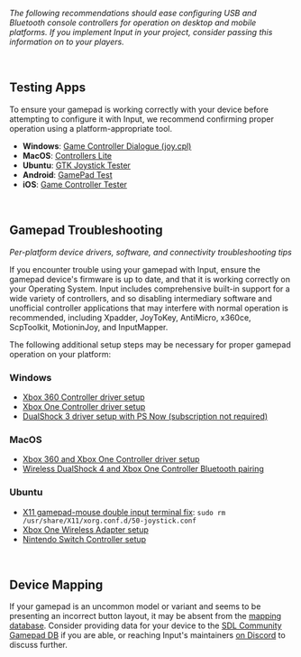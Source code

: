 _The following recommendations should ease configuring USB and Bluetooth console controllers for operation on desktop and mobile platforms. If you implement Input in your project, consider passing this information on to your players._

&nbsp;

## Testing Apps

To ensure your gamepad is working correctly with your device before attempting to configure it with Input, we recommend confirming proper operation using a platform-appropriate tool.

- **Windows**: [Game Controller Dialogue (joy.cpl)](https://support.microsoft.com/en-ca/help/831361/how-to-troubleshoot-game-controllers-in-microsoft-games#section-2)
- **MacOS**: [Controllers Lite](https://itunes.apple.com/us/app/controllers-lite/id673660806)
- **Ubuntu**: [GTK Joystick Tester](https://jstest-gtk.gitlab.io)
- **Android**: [GamePad Test](https://play.google.com/store/apps/details?id=com.zhangyangjing.gamepadtest)
- **iOS**: [Game Controller Tester](https://itunes.apple.com/us/app/game-controller-tester/id859236726)

&nbsp;

## Gamepad Troubleshooting
_Per-platform device drivers, software, and connectivity troubleshooting tips_

If you encounter trouble using your gamepad with Input, ensure the gamepad device's firmware is up to date, and that it is working correctly on your Operating System. Input includes comprehensive built-in support for a wide variety of controllers, and so disabling intermediary software and unofficial controller applications that may interfere with normal operation is recommended, including Xpadder, JoyToKey, AntiMicro, x360ce, ScpToolkit, MotioninJoy, and InputMapper. 

The following additional setup steps may be necessary for proper gamepad operation on your platform:

### Windows
- [Xbox 360 Controller driver setup](https://support.xbox.com/help/xbox-360/xbox-on-windows/accessories/xbox-controller-for-windows-setup)
- [Xbox One Controller driver setup](https://support.xbox.com/help/hardware-network/controller/connect-xbox-wireless-controller-to-pc)
- [DualShock 3 driver setup with PS Now (subscription not required)](https://www.playstation.com/en-us/explore/playstation-now/ps-now-on-pc/)

### MacOS
- [Xbox 360 and Xbox One Controller driver setup](https://github.com/360Controller/360Controller/releases)
- [Wireless DualShock 4 and Xbox One Controller Bluetooth pairing](https://support.apple.com/en-us/HT210414#mac)

### Ubuntu
- [X11 gamepad-mouse double input terminal fix](https://ubuntuforums.org/showthread.php?t=1489328): `sudo rm /usr/share/X11/xorg.conf.d/50-joystick.conf`
- [Xbox One Wireless Adapter setup](https://github.com/medusalix/xow)
- [Nintendo Switch Controller setup](https://github.com/nicman23/dkms-hid-nintendo)

&nbsp;

## Device Mapping

If your gamepad is an uncommon model or variant and seems to be presenting an incorrect button layout, it may be absent from the [mapping database](Controller-Mapping). Consider providing data for your device to the [SDL Community Gamepad DB](https://github.com/gabomdq/SDL_GameControllerDB) if you are able, or reaching Input's maintainers [on Discord](https://discord.gg/8krYCqr) to discuss further.